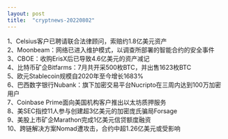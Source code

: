 ```yaml
---
layout: post
title:  "cryptnews-20220802"
---
```

1、Celsius客户已聘请联合法律顾问，索赔约1.8亿美元资产  
2、Moonbeam：网络已进入维护模式，以调查所部署的智能合约的安全事件  
3、CBOE：收购ErisX后已导致4.6亿美元的资产减记  
4、比特币矿企Bitfarms：7月共开采500枚BTC，并出售1623枚BTC  
5、欧元Stablecoin规模自2020年至今增长1683%  
6、巴西数字银行Nubank：旗下加密交易平台Nucripto在三周内达到100万加密用户  
7、Coinbase Prime面向美国机构客户推出以太坊质押服务  
8、美SEC指控11人参与创建超3亿美元的加密庞氏骗局Forsage  
9、美股上市矿企Marathon完成1亿美元信贷额度融资  
10、跨链解决方案Nomad遭攻击，合约中超1.26亿美元或受影响  
